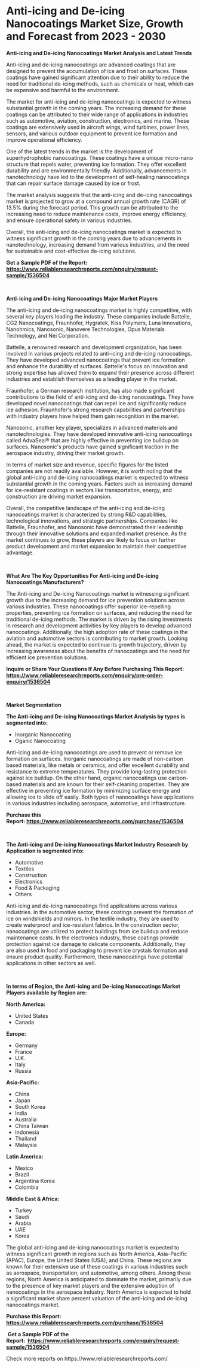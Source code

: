 <p><h1>Anti-icing and De-icing Nanocoatings Market Size, Growth and Forecast from 2023 - 2030</h1></p><p><strong>Anti-icing and De-icing Nanocoatings Market Analysis and Latest Trends</strong></p>
<p><p>Anti-icing and de-icing nanocoatings are advanced coatings that are designed to prevent the accumulation of ice and frost on surfaces. These coatings have gained significant attention due to their ability to reduce the need for traditional de-icing methods, such as chemicals or heat, which can be expensive and harmful to the environment.</p><p>The market for anti-icing and de-icing nanocoatings is expected to witness substantial growth in the coming years. The increasing demand for these coatings can be attributed to their wide range of applications in industries such as automotive, aviation, construction, electronics, and marine. These coatings are extensively used in aircraft wings, wind turbines, power lines, sensors, and various outdoor equipment to prevent ice formation and improve operational efficiency.</p><p>One of the latest trends in the market is the development of superhydrophobic nanocoatings. These coatings have a unique micro-nano structure that repels water, preventing ice formation. They offer excellent durability and are environmentally friendly. Additionally, advancements in nanotechnology have led to the development of self-healing nanocoatings that can repair surface damage caused by ice or frost.</p><p>The market analysis suggests that the anti-icing and de-icing nanocoatings market is projected to grow at a compound annual growth rate (CAGR) of 13.5% during the forecast period. This growth can be attributed to the increasing need to reduce maintenance costs, improve energy efficiency, and ensure operational safety in various industries.</p><p>Overall, the anti-icing and de-icing nanocoatings market is expected to witness significant growth in the coming years due to advancements in nanotechnology, increasing demand from various industries, and the need for sustainable and cost-effective de-icing solutions.</p></p>
<p><strong>Get a Sample PDF of the Report:&nbsp; <a href="https://www.reliableresearchreports.com/enquiry/request-sample/1536504">https://www.reliableresearchreports.com/enquiry/request-sample/1536504</a></strong></p>
<p>&nbsp;</p>
<p><strong>Anti-icing and De-icing Nanocoatings Major Market Players</strong></p>
<p><p>The anti-icing and de-icing nanocoatings market is highly competitive, with several key players leading the industry. These companies include Battelle, CG2 Nanocoatings, Fraunhofer, Hygratek, Kiss Polymers, Luna Innovations, Nanohmics, Nanosonic, Nanovere Technologies, Opus Materials Technology, and Nei Corporation.</p><p>Battelle, a renowned research and development organization, has been involved in various projects related to anti-icing and de-icing nanocoatings. They have developed advanced nanocoatings that prevent ice formation and enhance the durability of surfaces. Battelle's focus on innovation and strong expertise has allowed them to expand their presence across different industries and establish themselves as a leading player in the market.</p><p>Fraunhofer, a German research institution, has also made significant contributions to the field of anti-icing and de-icing nanocoatings. They have developed novel nanocoatings that can repel ice and significantly reduce ice adhesion. Fraunhofer's strong research capabilities and partnerships with industry players have helped them gain recognition in the market.</p><p>Nanosonic, another key player, specializes in advanced materials and nanotechnologies. They have developed innovative anti-icing nanocoatings called AdvaSeal® that are highly effective in preventing ice buildup on surfaces. Nanosonic's products have gained significant traction in the aerospace industry, driving their market growth.</p><p>In terms of market size and revenue, specific figures for the listed companies are not readily available. However, it is worth noting that the global anti-icing and de-icing nanocoatings market is expected to witness substantial growth in the coming years. Factors such as increasing demand for ice-resistant coatings in sectors like transportation, energy, and construction are driving market expansion.</p><p>Overall, the competitive landscape of the anti-icing and de-icing nanocoatings market is characterized by strong R&D capabilities, technological innovations, and strategic partnerships. Companies like Battelle, Fraunhofer, and Nanosonic have demonstrated their leadership through their innovative solutions and expanded market presence. As the market continues to grow, these players are likely to focus on further product development and market expansion to maintain their competitive advantage.</p></p>
<p>&nbsp;</p>
<p><strong>What Are The Key Opportunities For Anti-icing and De-icing Nanocoatings Manufacturers?</strong></p>
<p><p>The Anti-icing and De-icing Nanocoatings market is witnessing significant growth due to the increasing demand for ice prevention solutions across various industries. These nanocoatings offer superior ice-repelling properties, preventing ice formation on surfaces, and reducing the need for traditional de-icing methods. The market is driven by the rising investments in research and development activities by key players to develop advanced nanocoatings. Additionally, the high adoption rate of these coatings in the aviation and automotive sectors is contributing to market growth. Looking ahead, the market is expected to continue its growth trajectory, driven by increasing awareness about the benefits of nanocoatings and the need for efficient ice prevention solutions.</p></p>
<p><strong>Inquire or Share Your Questions If Any Before Purchasing This Report: <a href="https://www.reliableresearchreports.com/enquiry/pre-order-enquiry/1536504">https://www.reliableresearchreports.com/enquiry/pre-order-enquiry/1536504</a></strong></p>
<p>&nbsp;</p>
<p><strong>Market Segmentation</strong></p>
<p><strong>The Anti-icing and De-icing Nanocoatings Market Analysis by types is segmented into:</strong></p>
<p><ul><li>Inorganic Nanocoating</li><li>Oganic Nanocoating</li></ul></p>
<p><p>Anti-icing and de-icing nanocoatings are used to prevent or remove ice formation on surfaces. Inorganic nanocoatings are made of non-carbon based materials, like metals or ceramics, and offer excellent durability and resistance to extreme temperatures. They provide long-lasting protection against ice buildup. On the other hand, organic nanocoatings use carbon-based materials and are known for their self-cleaning properties. They are effective in preventing ice formation by minimizing surface energy and allowing ice to slide off easily. Both types of nanocoatings have applications in various industries including aerospace, automotive, and infrastructure.</p></p>
<p><strong>Purchase this Report:&nbsp;<a href="https://www.reliableresearchreports.com/purchase/1536504">https://www.reliableresearchreports.com/purchase/1536504</a></strong></p>
<p>&nbsp;</p>
<p><strong>The Anti-icing and De-icing Nanocoatings Market Industry Research by Application is segmented into:</strong></p>
<p><ul><li>Automotive</li><li>Textiles</li><li>Construction</li><li>Electronics</li><li>Food & Packaging</li><li>Others</li></ul></p>
<p><p>Anti-icing and de-icing nanocoatings find applications across various industries. In the automotive sector, these coatings prevent the formation of ice on windshields and mirrors. In the textile industry, they are used to create waterproof and ice-resistant fabrics. In the construction sector, nanocoatings are utilized to protect buildings from ice buildup and reduce maintenance costs. In the electronics industry, these coatings provide protection against ice damage to delicate components. Additionally, they are also used in food and packaging to prevent ice crystals formation and ensure product quality. Furthermore, these nanocoatings have potential applications in other sectors as well.</p></p>
<p>&nbsp;</p>
<p><strong>In terms of Region, the Anti-icing and De-icing Nanocoatings Market Players available by Region are:</strong></p>
<p>
    <p> <strong> North America: </strong>
        <ul>
            <li>United States</li>
            <li>Canada</li>
        </ul>
        </p> 
    <p> <strong> Europe: </strong>
        <ul>
            <li>Germany</li>
            <li>France</li>
            <li>U.K.</li>
            <li>Italy</li>
            <li>Russia</li>
        </ul>
        </p> 
    <p> <strong> Asia-Pacific: </strong>
        <ul>
            <li>China</li>
            <li>Japan</li>
            <li>South Korea</li>
            <li>India</li>
            <li>Australia</li>
            <li>China Taiwan</li>
            <li>Indonesia</li>
            <li>Thailand</li>
            <li>Malaysia</li>
        </ul>
        </p> 
    <p> <strong> Latin America: </strong>
        <ul>
            <li>Mexico</li>
            <li>Brazil</li>
            <li>Argentina Korea</li>
            <li>Colombia</li>
        </ul>
        </p> 
    <p> <strong> Middle East & Africa: </strong>
        <ul>
            <li>Turkey</li>
            <li>Saudi</li>
            <li>Arabia</li>
            <li>UAE</li>
            <li>Korea</li>
        </ul>
    </p>
    </p>
<p><p>The global anti-icing and de-icing nanocoatings market is expected to witness significant growth in regions such as North America, Asia-Pacific (APAC), Europe, the United States (USA), and China. These regions are known for their extensive use of these coatings in various industries such as aerospace, transportation, and automotive, among others. Among these regions, North America is anticipated to dominate the market, primarily due to the presence of key market players and the extensive adoption of nanocoatings in the aerospace industry. North America is expected to hold a significant market share percent valuation of the anti-icing and de-icing nanocoatings market.</p></p>
<p><strong>Purchase this Report: <a href="https://www.reliableresearchreports.com/purchase/1536504">https://www.reliableresearchreports.com/purchase/1536504</a></strong></p>
<p>&nbsp;<strong>Get a Sample PDF of the Report:&nbsp;&nbsp;<a href="https://www.reliableresearchreports.com/enquiry/request-sample/1536504">https://www.reliableresearchreports.com/enquiry/request-sample/1536504</a></strong></p>
<p><strong></strong></p>
<p>Check more reports on https://www.reliableresearchreports.com/</p>